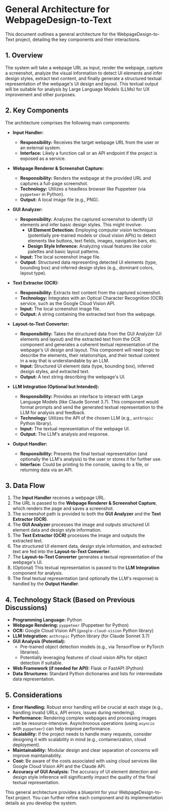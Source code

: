 # General Architecture for WebpageDesign-to-Text

This document outlines a general architecture for the WebpageDesign-to-Text project, detailing the key components and their interactions.

## 1. Overview

The system will take a webpage URL as input, render the webpage, capture a screenshot, analyze the visual information to detect UI elements and infer design styles, extract text content, and finally generate a structured textual representation of the webpage's UI design and layout. This textual output will be suitable for analysis by Large Language Models (LLMs) for UX improvement and other purposes.

## 2. Key Components

The architecture comprises the following main components:

* **Input Handler:**
    * **Responsibility:** Receives the target webpage URL from the user or an external system.
    * **Interface:** Likely a function call or an API endpoint if the project is exposed as a service.

* **Webpage Renderer & Screenshot Capture:**
    * **Responsibility:** Renders the webpage at the provided URL and captures a full-page screenshot.
    * **Technology:** Utilizes a headless browser like Puppeteer (via `pyppeteer` in Python).
    * **Output:** A local image file (e.g., PNG).

* **GUI Analyzer:**
    * **Responsibility:** Analyzes the captured screenshot to identify UI elements and infer basic design styles. This might involve:
        * **UI Element Detection:** Employing computer vision techniques (potentially pre-trained models or cloud vision APIs) to detect elements like buttons, text fields, images, navigation bars, etc.
        * **Design Style Inference:** Analyzing visual features like color palettes and basic layout patterns.
    * **Input:** The local screenshot image file.
    * **Output:** Structured data representing detected UI elements (type, bounding box) and inferred design styles (e.g., dominant colors, layout type).

* **Text Extractor (OCR):**
    * **Responsibility:** Extracts text content from the captured screenshot.
    * **Technology:** Integrates with an Optical Character Recognition (OCR) service, such as the Google Cloud Vision API.
    * **Input:** The local screenshot image file.
    * **Output:** A string containing the extracted text from the webpage.

* **Layout-to-Text Converter:**
    * **Responsibility:** Takes the structured data from the GUI Analyzer (UI elements and layout) and the extracted text from the OCR component and generates a coherent textual representation of the webpage's UI design and layout. This component will need logic to describe the elements, their relationships, and their textual content in a way that is understandable by an LLM.
    * **Input:** Structured UI element data (type, bounding box), inferred design styles, and extracted text.
    * **Output:** A text string describing the webpage's UI.

* **LLM Integration (Optional but Intended):**
    * **Responsibility:** Provides an interface to interact with Large Language Models (like Claude Sonnet 3.7). This component would format prompts and send the generated textual representation to the LLM for analysis and feedback.
    * **Technology:** Utilizes the API of the chosen LLM (e.g., `anthropic` Python library).
    * **Input:** The textual representation of the webpage UI.
    * **Output:** The LLM's analysis and response.

* **Output Handler:**
    * **Responsibility:** Presents the final textual representation (and optionally the LLM's analysis) to the user or stores it for further use.
    * **Interface:** Could be printing to the console, saving to a file, or returning data via an API.

## 3. Data Flow

1.  The **Input Handler** receives a webpage URL.
2.  The URL is passed to the **Webpage Renderer & Screenshot Capture**, which renders the page and saves a screenshot.
3.  The screenshot path is provided to both the **GUI Analyzer** and the **Text Extractor (OCR)**.
4.  The **GUI Analyzer** processes the image and outputs structured UI element data and design style information.
5.  The **Text Extractor (OCR)** processes the image and outputs the extracted text.
6.  The structured UI element data, design style information, and extracted text are fed into the **Layout-to-Text Converter**.
7.  The **Layout-to-Text Converter** generates a textual representation of the webpage's UI.
8.  (Optional) This textual representation is passed to the **LLM Integration** component for analysis.
9.  The final textual representation (and optionally the LLM's response) is handled by the **Output Handler**.

## 4. Technology Stack (Based on Previous Discussions)

* **Programming Language:** Python
* **Webpage Rendering:** `pyppeteer` (Puppeteer for Python)
* **OCR:** Google Cloud Vision API (`google-cloud-vision` Python library)
* **LLM Integration:** `anthropic` Python library (for Claude Sonnet 3.7)
* **GUI Analysis (Potential):**
    * Pre-trained object detection models (e.g., via TensorFlow or PyTorch libraries).
    * Potentially leveraging features of cloud vision APIs for object detection if suitable.
* **Web Framework (if needed for API):** Flask or FastAPI (Python)
* **Data Structures:** Standard Python dictionaries and lists for intermediate data representation.

## 5. Considerations

* **Error Handling:** Robust error handling will be crucial at each stage (e.g., handling invalid URLs, API errors, issues during rendering).
* **Performance:** Rendering complex webpages and processing images can be resource-intensive. Asynchronous operations (using `asyncio` with `pyppeteer`) can help improve performance.
* **Scalability:** If the project needs to handle many requests, consider designing it with scalability in mind (e.g., containerization, cloud deployment).
* **Maintainability:** Modular design and clear separation of concerns will improve maintainability.
* **Cost:** Be aware of the costs associated with using cloud services like Google Cloud Vision API and the Claude API.
* **Accuracy of GUI Analysis:** The accuracy of UI element detection and design style inference will significantly impact the quality of the final textual representation.

This general architecture provides a blueprint for your WebpageDesign-to-Text project. You can further refine each component and its implementation details as you develop the system.
